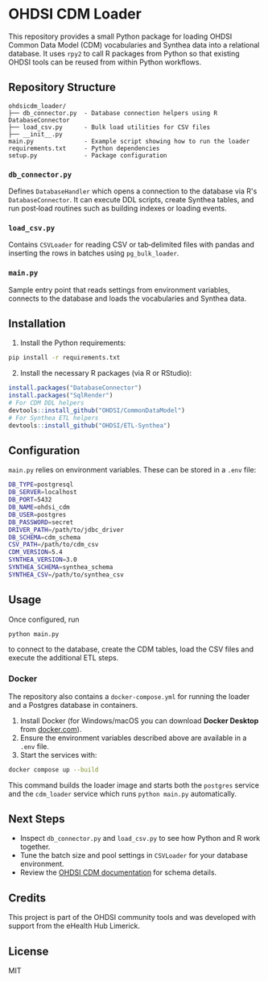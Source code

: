 # OHDSI CDM Loader

This repository provides a small Python package for loading OHDSI Common Data Model (CDM) vocabularies and Synthea data into a relational database.  It uses `rpy2` to call R packages from Python so that existing OHDSI tools can be reused from within Python workflows.

## Repository Structure

```
ohdsicdm_loader/
├── db_connector.py  - Database connection helpers using R DatabaseConnector
├── load_csv.py      - Bulk load utilities for CSV files
├── __init__.py
main.py              - Example script showing how to run the loader
requirements.txt     - Python dependencies
setup.py             - Package configuration
```

### `db_connector.py`
Defines `DatabaseHandler` which opens a connection to the database via R's `DatabaseConnector`.  It can execute DDL scripts, create Synthea tables, and run post‑load routines such as building indexes or loading events.

### `load_csv.py`
Contains `CSVLoader` for reading CSV or tab‑delimited files with pandas and inserting the rows in batches using `pg_bulk_loader`.

### `main.py`
Sample entry point that reads settings from environment variables, connects to the database and loads the vocabularies and Synthea data.

## Installation

1. Install the Python requirements:

```bash
pip install -r requirements.txt
```

2. Install the necessary R packages (via R or RStudio):

```r
install.packages("DatabaseConnector")
install.packages("SqlRender")
# For CDM DDL helpers
devtools::install_github("OHDSI/CommonDataModel")
# For Synthea ETL helpers
devtools::install_github("OHDSI/ETL-Synthea")
```

## Configuration

`main.py` relies on environment variables.  These can be stored in a `.env` file:

```bash
DB_TYPE=postgresql
DB_SERVER=localhost
DB_PORT=5432
DB_NAME=ohdsi_cdm
DB_USER=postgres
DB_PASSWORD=secret
DRIVER_PATH=/path/to/jdbc_driver
DB_SCHEMA=cdm_schema
CSV_PATH=/path/to/cdm_csv
CDM_VERSION=5.4
SYNTHEA_VERSION=3.0
SYNTHEA_SCHEMA=synthea_schema
SYNTHEA_CSV=/path/to/synthea_csv
```

## Usage

Once configured, run

```bash
python main.py
```

to connect to the database, create the CDM tables, load the CSV files and execute the additional ETL steps.

### Docker

The repository also contains a `docker-compose.yml` for running the loader and a
Postgres database in containers.

1. Install Docker (for Windows/macOS you can download **Docker Desktop** from
   [docker.com](https://www.docker.com/products/docker-desktop)).
2. Ensure the environment variables described above are available in a `.env`
   file.
3. Start the services with:

```bash
docker compose up --build
```

This command builds the loader image and starts both the `postgres` service and
the `cdm_loader` service which runs `python main.py` automatically.

## Next Steps

- Inspect `db_connector.py` and `load_csv.py` to see how Python and R work together.
- Tune the batch size and pool settings in `CSVLoader` for your database environment.
- Review the [OHDSI CDM documentation](https://ohdsi.github.io/CommonDataModel/) for schema details.

## Credits

This project is part of the OHDSI community tools and was developed with support from the eHealth Hub Limerick.

## License

MIT
